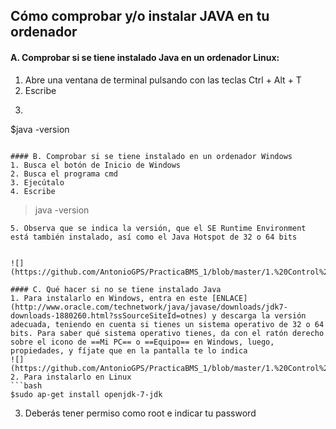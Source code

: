 ## Cómo comprobar y/o instalar JAVA en tu ordenador

#### A. Comprobar si se tiene instalado Java en un ordenador Linux:
1. Abre una ventana de terminal pulsando con las teclas Ctrl + Alt + T
2. Escribe 
3. ```bash
$java -version
```

#### B. Comprobar si se tiene instalado en un ordenador Windows
1. Busca el botón de Inicio de Windows
2. Busca el programa cmd
3. Ejecútalo
4. Escribe
```
>java -version
```
5. Observa que se indica la versión, que el SE Runtime Environment está también instalado, así como el Java Hotspot de 32 o 64 bits


![](https://github.com/AntonioGPS/PracticaBMS_1/blob/master/1.%20Control%20Calidad%20Secuenciaci%C3%B3n%20NGS/Imagenes/JAVA_window.png)

#### C. Qué hacer si no se tiene instalado Java
1. Para instalarlo en Windows, entra en este [ENLACE](http://www.oracle.com/technetwork/java/javase/downloads/jdk7-downloads-1880260.html?ssSourceSiteId=otnes) y descarga la versión adecuada, teniendo en cuenta si tienes un sistema operativo de 32 o 64 bits. Para saber qué sistema operativo tienes, da con el ratón derecho sobre el icono de ==Mi PC== o ==Equipo== en Windows, luego, propiedades, y fíjate que en la pantalla te lo indica
![](https://github.com/AntonioGPS/PracticaBMS_1/blob/master/1.%20Control%20Calidad%20Secuenciaci%C3%B3n%20NGS/Imagenes/Windows32_o_64bit.png)
2. Para instalarlo en Linux
```bash
$sudo ap-get install openjdk-7-jdk
```
3. Deberás tener permiso como root e indicar tu password

